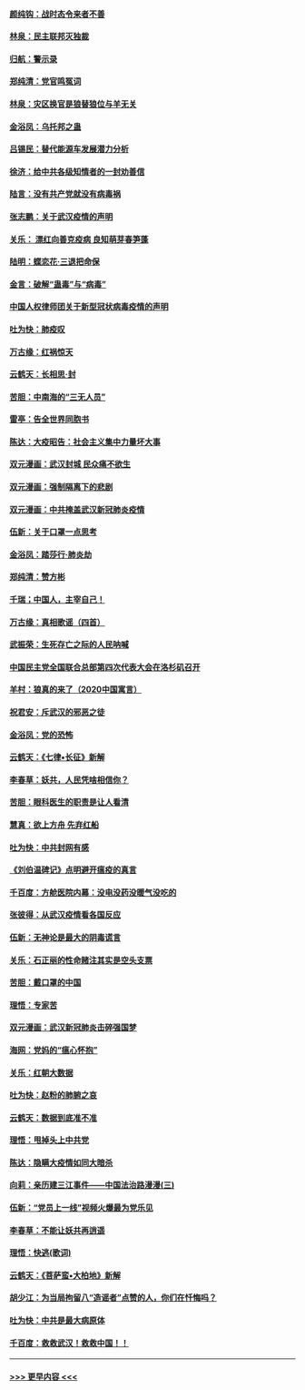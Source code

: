 #### [颜纯钩：战时态令来者不善](../pages/nsc993/n11872011.md?t=02161031) 
#### [林泉：民主联邦灭独裁](../pages/nsc993/n11870998.md?t=02161031) 
#### [归航：警示录](../pages/nsc993/n11870963.md?t=02161031) 
#### [郑纯清：党官鸣冤词](../pages/nsc993/n11870938.md?t=02161031) 
#### [林泉：灾区换官是狼替狼位与羊无关](../pages/nsc993/n11870896.md?t=02161031) 
#### [金浴凤：乌托邦之蛊](../pages/nsc993/n11870879.md?t=02161031) 
#### [吕锡民：替代能源车发展潜力分析](../pages/nsc993/n11870656.md?t=02161031) 
#### [徐济：给中共各级知情者的一封劝善信](../pages/nsc993/n11868561.md?t=02161031) 
#### [陆言：没有共产党就没有病毒祸](../pages/nsc993/n11868232.md?t=02161031) 
#### [张志鹏：关于武汉疫情的声明](../pages/nsc993/n11867182.md?t=02161031) 
#### [关乐： 漂红向善克疫病 良知萌芽春笋蓬](../pages/nsc993/n11865710.md?t=02161031) 
#### [陆明：蝶恋花‧三退把命保](../pages/nsc993/n11865673.md?t=02161031) 
#### [金言：破解“蛊毒”与“病毒”](../pages/nsc993/n11864103.md?t=02161031) 
#### [中国人权律师团关于新型冠状病毒疫情的声明](../pages/nsc993/n11864249.md?t=02161031) 
#### [吐为快：肺疫叹](../pages/nsc993/n11864027.md?t=02161031) 
#### [万古缘：红祸惊天](../pages/nsc993/n11864079.md?t=02161031) 
#### [云鹤天：长相思‧封](../pages/nsc993/n11864006.md?t=02161031) 
#### [苦胆：中南海的“三无人员”](../pages/nsc993/n11862997.md?t=02161031) 
#### [雷亭：告全世界同胞书](../pages/nsc993/n11862572.md?t=02161031) 
#### [陈达：大疫昭告：社会主义集中力量坏大事](../pages/nsc993/n11859419.md?t=02161031) 
#### [双元漫画：武汉封城 民众痛不欲生](../pages/nsc993/n11859287.md?t=02161031) 
#### [双元漫画：强制隔离下的悲剧](../pages/nsc993/n11859244.md?t=02161031) 
#### [双元漫画：中共掩盖武汉新冠肺炎疫情](../pages/nsc993/n11858249.md?t=02161031) 
#### [伍新：关于口罩一点思考](../pages/nsc993/n11859195.md?t=02161031) 
#### [金浴凤：踏莎行‧肺炎劫](../pages/nsc993/n11858227.md?t=02161031) 
#### [郑纯清：赞方彬](../pages/nsc993/n11856803.md?t=02161031) 
#### [千瑞；中国人，主宰自己！](../pages/nsc993/n11856793.md?t=02161031) 
#### [万古缘：真相歌谣（四首）](../pages/nsc993/n11856263.md?t=02161031) 
#### [武振荣：生死存亡之际的人民呐喊](../pages/nsc993/n11856256.md?t=02161031) 
#### [中国民主党全国联合总部第四次代表大会在洛杉矶召开](../pages/nsc993/n11856344.md?t=02161031) 
#### [羊村：狼真的来了（2020中国寓言）](../pages/nsc993/n11856229.md?t=02161031) 
#### [祝君安：斥武汉的邪恶之徒](../pages/nsc993/n11855861.md?t=02161031) 
#### [金浴凤：党的恐怖](../pages/nsc993/n11855849.md?t=02161031) 
#### [云鹤天：《七律▪长征》新解](../pages/nsc993/n11855479.md?t=02161031) 
#### [李春草：妖共，人民凭啥相信你？](../pages/nsc993/n11855196.md?t=02161031) 
#### [苦胆：眼科医生的职责是让人看清](../pages/nsc993/n11853840.md?t=02161031) 
#### [慧真：欲上方舟 先弃红船](../pages/nsc993/n11853483.md?t=02161031) 
#### [吐为快：中共封网有感](../pages/nsc993/n11852575.md?t=02161031) 
#### [《刘伯温碑记》点明避开瘟疫的真言](../pages/nsc993/n11852128.md?t=02161031) 
#### [千百度：方舱医院内幕：没电没药没暖气没吃的](../pages/nsc993/n11850211.md?t=02161031) 
#### [张彼得：从武汉疫情看各国反应](../pages/nsc993/n11850102.md?t=02161031) 
#### [伍新：无神论是最大的阴毒谎言](../pages/nsc993/n11846129.md?t=02161031) 
#### [关乐：石正丽的性命赌注其实是空头支票](../pages/nsc993/n11846109.md?t=02161031) 
#### [苦胆：戴口罩的中国](../pages/nsc993/n11845576.md?t=02161031) 
#### [理悟：专家苦](../pages/nsc993/n11845564.md?t=02161031) 
#### [双元漫画：武汉新冠肺炎击碎强国梦](../pages/nsc993/n11843320.md?t=02161031) 
#### [海网：党妈的“瘟心怀抱”](../pages/nsc993/n11840740.md?t=02161031) 
#### [关乐：红朝大数据](../pages/nsc993/n11840675.md?t=02161031) 
#### [吐为快：赵粉的肺腑之哀](../pages/nsc993/n11840618.md?t=02161031) 
#### [云鹤天：数据到底准不准](../pages/nsc993/n11840325.md?t=02161031) 
#### [理悟：甩掉头上中共党](../pages/nsc993/n11838826.md?t=02161031) 
#### [陈达：隐瞒大疫情如同大暗杀](../pages/nsc993/n11838771.md?t=02161031) 
#### [向莉：亲历建三江事件——中国法治路漫漫(三)](../pages/nsc993/n11831825.md?t=02161031) 
#### [伍新：“党员上一线”视频火爆最为党乐见](../pages/nsc993/n11838200.md?t=02161031) 
#### [李春草：不能让妖共再逍遥](../pages/nsc993/n11838102.md?t=02161031) 
#### [理悟：快逃(歌词)](../pages/nsc993/n11838083.md?t=02161031) 
#### [云鹤天：《菩萨蛮▪大柏地》新解](../pages/nsc993/n11838059.md?t=02161031) 
#### [胡少江：为当局拘留八“造谣者”点赞的人，你们在忏悔吗？](../pages/nsc993/n11836801.md?t=02161031) 
#### [吐为快：中共是最大病原体](../pages/nsc993/n11836748.md?t=02161031) 
#### [千百度：救救武汉！救救中国！！](../pages/nsc993/n11836145.md?t=02161031) 

----
#### [ >>> 更早内容 <<< ](../indexes/nsc993-earlier.md)
